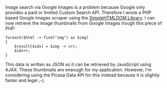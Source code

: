 Image search via Google Images is a problem because Google only provides a paid or limited Custom Search API. Therefore I wrote a PHP based Google Images scraper using the [SimpleHTMLDOM Library](http://simplehtmldom.sourceforge.net/ "SimpleHTMLDOM Library").
I can now retrieve the image thumbnails from Google Images trough this piece of PHP:
```
foreach($html -> find("img") as $img)
{
	$result[$idx] = $img -> src;
	$idx++;
}
```
This data is written as JSON so it can be retrieved by JavaScript using AJAX.
These thumbnails are eneough for my application. However, I'm considering using the Picasa Data API for this instead because it is slightly faster and legal ;-).
